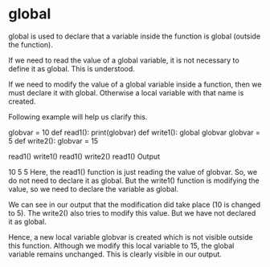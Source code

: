 # global
global is used to declare that a variable inside the function is global (outside the function).

If we need to read the value of a global variable, it is not necessary to define it as global. This is understood.

If we need to modify the value of a global variable inside a function, then we must declare it with global. Otherwise a local variable with that name is created.

Following example will help us clarify this.

globvar = 10
def read1():
    print(globvar)
def write1():
    global globvar
    globvar = 5
def write2():
    globvar = 15

read1()
write1()
read1()
write2()
read1()
Output

10
5
5
Here, the read1() function is just reading the value of globvar. So, we do not need to declare it as global. But the write1() function is modifying the value, so we need to declare the variable as global.

We can see in our output that the modification did take place (10 is changed to 5). The write2() also tries to modify this value. But we have not declared it as global.

Hence, a new local variable globvar is created which is not visible outside this function. Although we modify this local variable to 15, the global variable remains unchanged. This is clearly visible in our output.